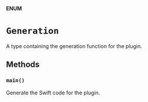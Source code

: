 **ENUM**

# `Generation`

A type containing the generation function for the plugin.

## Methods
### `main()`

Generate the Swift code for the plugin.
